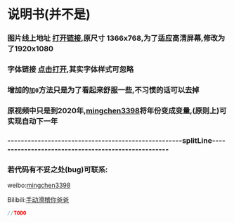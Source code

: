 # 说明书(并不是)
### 图片线上地址 [打开链接](https://drive.google.com/file/d/1VhbsPWgi4ZwgyXXrrJZIT9f00gtFKCaO/view),原尺寸 1366x768,为了适应高清屏幕,修改为了1920x1080

### 字体链接 [点击打开](https://fonts.google.com/specimen/Poppins?selection.family=Poppins),其实字体样式可忽略

### 增加的`加0`方法只是为了看起来舒服一些,不习惯的话可以去掉

### 原视频中只是到2020年,[mingchen3398](https://weibo.com/mingchen3398)将年份变成变量,(原则上)可实现自动下一年

### ----------------------------------------------------splitLine----------------------------------------------------

### 若代码有不妥之处(bug)可联系:
weibo:[mingchen3398](https://weibo.com/mingchen3398)

Bilibili:[手动滑稽你爸爸](https://space.bilibili.com/86906776)

```js
//TODO
````